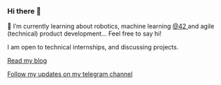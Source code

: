 ### Hi there 👋

🌱 I’m currently learning about robotics, machine learning <a href="https://github.com/Zikt/42_21_school/" target="_blank"> @42 </a>
and agile (technical) product development... Feel free to say hi!

I am open to technical internships, and discussing projects.

[Read my blog](http://zikt.github.io/)

<a href="https://t.me/Letsfuture" target="_blank"> Follow my updates on my telegram channel </a>

<!--
**Zikt/Zikt** is a ✨ _special_ ✨ repository because its `README.md` (this file) appears on your GitHub profile.

Here are some ideas to get you started:

- 🔭 I’m currently working on ...
- 🌱 I’m currently learning ...
- 👯 I’m looking to collaborate on ...
- 🤔 I’m looking for help with ...
- 💬 Ask me about ...
- 📫 How to reach me: ...
- 😄 Pronouns: ...
- ⚡ Fun fact: ...
-->
